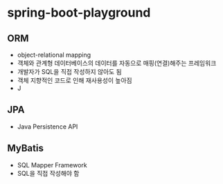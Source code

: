 # spring-boot-playground

## ORM
- object-relational mapping
- 객체와 관계형 데이터베이스의 데이터를 자동으로 매핑(연결)해주는 프레임워크
- 개발자가 SQL을 직접 작성하지 않아도 됨
- 객체 지향적인 코드로 인해 재사용성이 높아짐
- J
## JPA
- Java Persistence API
## MyBatis
- SQL Mapper Framework
- SQL을 직접 작성해야 함